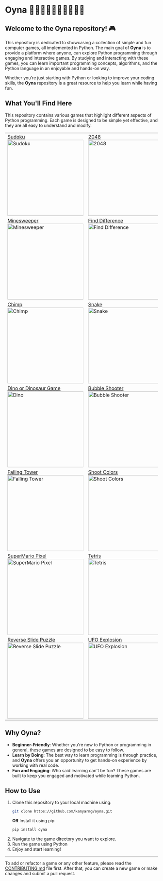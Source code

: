 
# Oyna 💃🏻🕺🏻💃🏿🕺🏿💃🕺

## Welcome to the **Oyna** repository! 🎮

This repository is dedicated to showcasing a collection of simple and fun computer games, all implemented in Python. The main goal of **Oyna** is to provide a platform where anyone, can explore Python programming through engaging and interactive games. By studying and interacting with these games, you can learn important programming concepts, algorithms, and the Python language in an enjoyable and hands-on way.

Whether you're just starting with Python or looking to improve your coding skills, the **Oyna** repository is a great resource to help you learn while having fun.

## What You'll Find Here
This repository contains various games that highlight different aspects of Python programming. Each game is designed to be simple yet effective, and they are all easy to understand and modify.




<table>
   <tr>
      <td><a href="https://github.com/kamyarmg/oyna/tree/main/src/oyna/sudoku/"> Sudoku </a> </br><img src="https://raw.githubusercontent.com/kamyarmg/oyna/refs/heads/main/docs/images/sudoku.png" alt="Sudoku" style="width:250px;"/> </td>
      <td><a href="https://github.com/kamyarmg/oyna/tree/main/src/oyna/twenty_forty_eight_2048/">2048</a> </br><img src="https://raw.githubusercontent.com/kamyarmg/oyna/refs/heads/main/docs/images/2048.png" alt="2048" style="width:250px;"/> </td>
      <td><a href="https://github.com/kamyarmg/oyna/tree/main/src/oyna/matching/">Matching</a> </br><img src="https://raw.githubusercontent.com/kamyarmg/oyna/refs/heads/main/docs/images/matching.png" alt="Matching" style="width:250px;"/> </td>
   </tr>
   <tr>
      <td><a href="https://github.com/kamyarmg/oyna/tree/main/src/oyna/minesweeper/"> Minesweeper </a></br><img src="https://raw.githubusercontent.com/kamyarmg/oyna/refs/heads/main/docs/images/minesweeper.png" alt="Minesweeper" style="width:250px;"/> </td>
      <td><a href="https://github.com/kamyarmg/oyna/tree/main/src/oyna/find_difference/">Find Difference </a></br><img src="https://raw.githubusercontent.com/kamyarmg/oyna/refs/heads/main/docs/images/find_difference.png" alt="Find Difference" style="width:250px;"/> </td>
      <td><a href="https://github.com/kamyarmg/oyna/tree/main/src/oyna/maze/"> Maze</a> </br><img src="https://raw.githubusercontent.com/kamyarmg/oyna/refs/heads/main/docs/images/maze.png" alt="Maze" style="width:250px;"/> </td>
   </tr>
   <tr>
      <td><a href="https://github.com/kamyarmg/oyna/tree/main/src/oyna/chimp/"> Chimp </a></br><img src="https://raw.githubusercontent.com/kamyarmg/oyna/refs/heads/main/docs/images/chimp.png" alt="Chimp" style="width:250px;"/> </td>
      <td><a href="https://github.com/kamyarmg/oyna/tree/main/src/oyna/snake/"> Snake </a></br><img src="https://raw.githubusercontent.com/kamyarmg/oyna/refs/heads/main/docs/images/snake.png" alt="Snake" style="width:250px;"/> </td>
      <td><a href="https://github.com/kamyarmg/oyna/tree/main/src/oyna/chutes_and_ladders/"> Chutes and Ladders </a></br><img src="https://raw.githubusercontent.com/kamyarmg/oyna/refs/heads/main/docs/images/chutes_and_ladders.png" alt="Chutes and Ladders" style="width:250px;"/> </td>
   </tr>
   <tr>
      <td><a href="https://github.com/kamyarmg/oyna/tree/main/src/oyna/dino/"> Dino or Dinosaur Game </a></br><img src="https://raw.githubusercontent.com/kamyarmg/oyna/refs/heads/main/docs/images/dino.png" alt="Dino" style="width:250px;"/></td>
      <td><a href="https://github.com/kamyarmg/oyna/tree/main/src/oyna/bubble_shooter/"> Bubble Shooter </a></br><img src="https://raw.githubusercontent.com/kamyarmg/oyna/refs/heads/main/docs/images/bubble_shooter.png" alt="Bubble Shooter" style="width:250px;"/></td>
      <td><a href="https://github.com/kamyarmg/oyna/tree/main/src/oyna/flappy_bird/"> Flappy Bird </a></br><img src="https://raw.githubusercontent.com/kamyarmg/oyna/refs/heads/main/docs/images/flappy_birds.png" alt="Flappy Bird" style="width:250px;"/> </td>
   </tr>
   <tr>
      <td><a href="https://github.com/kamyarmg/oyna/tree/main/src/oyna/falling_tower/"> Falling Tower </a></br><img src="https://raw.githubusercontent.com/kamyarmg/oyna/refs/heads/main/docs/images/falling_tower.png" alt="Falling Tower" style="width:250px;"/></td>
      <td><a href="https://github.com/kamyarmg/oyna/tree/main/src/oyna/shoot_colors/"> Shoot Colors </a></br><img src="https://raw.githubusercontent.com/kamyarmg/oyna/refs/heads/main/docs/images/shoot_colors.png" alt="Shoot Colors" style="width:250px;"/></td>
      <td><a href="https://github.com/kamyarmg/oyna/tree/main/src/oyna/reversi/"> Reversi </a></br><img src="https://raw.githubusercontent.com/kamyarmg/oyna/refs/heads/main/docs/images/reversi.png" alt="reversi" style="width:250px;"/>
      </td>
   </tr>
   <tr>
      <td><a href="https://github.com/kamyarmg/oyna/tree/main/src/oyna/supermario_pixel/"> SuperMario Pixel </a></br><img src="https://raw.githubusercontent.com/kamyarmg/oyna/refs/heads/main/docs/images/supermario_pixel.png" alt="SuperMario Pixel" style="width:250px;"/></td>
      <td><a href="https://github.com/kamyarmg/oyna/tree/main/src/oyna/tetris/"> Tetris </a></br><img src="https://raw.githubusercontent.com/kamyarmg/oyna/refs/heads/main/docs/images/tetris.png" alt="Tetris" style="width:250px;"/>
      </td>
      </td><td><a href="https://github.com/kamyarmg/oyna/tree/main/src/oyna/tik_tok_toe/"> Tik Tok Toe </a></br><img src="https://raw.githubusercontent.com/kamyarmg/oyna/refs/heads/main/docs/images/tiktoktoe.png" alt="Tik Tok Toe" style="width:250px;"/></td>
   </tr>
   <tr>
      <td><a href="https://github.com/kamyarmg/oyna/tree/main/src/oyna/reverse_slide_puzzle/"> Reverse Slide Puzzle </a></br><img src="https://raw.githubusercontent.com/kamyarmg/oyna/refs/heads/main/docs/images/reverse_slide_puzzle.png" alt="Reverse Slide Puzzle" style="width:250px"/>
      <td><a href="https://github.com/kamyarmg/oyna/tree/main/src/oyna/explosion/">UFO Explosion </a></br><img src="https://raw.githubusercontent.com/kamyarmg/oyna/refs/heads/main/docs/images/explosion.png" alt="UFO Explosion" style="width:250px;"/></td>

   </tr>

</table>

## Why Oyna?
- **Beginner-Friendly**: Whether you're new to Python or programming in general, these games are designed to be easy to follow.
- **Learn by Doing**: The best way to learn programming is through practice, and **Oyna** offers you an opportunity to get hands-on experience by working with real code.
- **Fun and Engaging**: Who said learning can't be fun? These games are built to keep you engaged and motivated while learning Python.

## How to Use
1. Clone this repository to your local machine using:
   ```bash
   git clone https://github.com/kamyarmg/oyna.git
   ```
   **OR** Install it using pip
   ```bash
   pip install oyna
   ```
2. Navigate to the game directory you want to explore.
3. Run the game using Python
4. Enjoy and start learning!

---
To add or refactor a game or any other feature, please read the [CONTRIBUTING.md](https://github.com/kamyarmg/oyna/tree/main/CONTRIBUTING.md) file first. After that, you can create a new game or make changes and submit a pull request.
